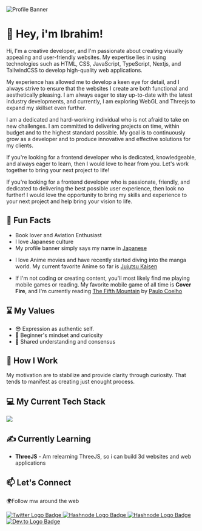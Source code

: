 <!--

      ::::::::::: :::::::::  :::::::::      :::     :::    ::: :::::::::::   :::   :::          :::::::::      :::     :::::::::::   :::   :::   :::::::::::
         :+:     :+:    :+: :+:    :+:   :+: :+:   :+:    :+:     :+:      :+:+: :+:+:         :+:    :+:   :+: :+:       :+:      :+:+: :+:+:      :+:
        +:+     +:+    +:+ +:+    +:+  +:+   +:+  +:+    +:+     +:+     +:+ +:+:+ +:+        +:+    +:+  +:+   +:+      +:+     +:+ +:+:+ +:+     +:+
       +#+     +#++:++#+  +#++:++#:  +#++:++#++: +#++:++#++     +#+     +#+  +:+  +#+        +#++:++#:  +#++:++#++:     +#+     +#+  +:+  +#+     +#+
      +#+     +#+    +#+ +#+    +#+ +#+     +#+ +#+    +#+     +#+     +#+       +#+        +#+    +#+ +#+     +#+     +#+     +#+       +#+     +#+
     #+#     #+#    #+# #+#    #+# #+#     #+# #+#    #+#     #+#     #+#       #+#        #+#    #+# #+#     #+#     #+#     #+#       #+#     #+#
########### #########  ###    ### ###     ### ###    ### ########### ###       ###        ###    ### ###     ### ########### ###       ### ###########

-->

![Profile Banner](https://github.com/ibrahimraimi/ibrahimraimi/blob/main/banner.gif)

# 👋 Hey, i'm Ibrahim!

Hi, I'm a creative developer, and I'm passionate about creating visually appealing and user-friendly websites. My expertise lies in using technologies such as HTML, CSS, JavaScript, TypeScript, Nextjs, and TailwindCSS to develop high-quality web applications.

My experience has allowed me to develop a keen eye for detail, and I always strive to ensure that the websites I create are both functional and aesthetically pleasing. I am always eager to stay up-to-date with the latest industry developments, and currently, I am exploring WebGL and Threejs to expand my skillset even further.

I am a dedicated and hard-working individual who is not afraid to take on new challenges. I am committed to delivering projects on time, within budget and to the highest standard possible. My goal is to continuously grow as a developer and to produce innovative and effective solutions for my clients.

If you're looking for a frontend developer who is dedicated, knowledgeable, and always eager to learn, then I would love to hear from you. Let's work together to bring your next project to life!

If you're looking for a frontend developer who is passionate, friendly, and dedicated to delivering the best possible user experience, then look no further! I would love the opportunity to bring my skills and experience to your next project and help bring your vision to life.

## 📖 Fun Facts

- Book lover and Aviation Enthusiast
- I love Japanese culture
- My profile banner simply says my name in [Japanese](https://japanesetranslator.co.uk/dictionaries/your-name-in-japanese/?forename=Ibrahim)

<!-- - Currently working on [Anonime](https://github.com/ibrahimraimi/anonime) -->

- I love Anime movies and have recently started diving into the manga world. My current favorite Anime so far is [Jujutsu Kaisen](https://www.imdb.com/title/tt12343534/)

- If I'm not coding or creating content, you'll most likely find me playing mobile games or reading. My favorite mobile game of all time is **Cover Fire**, and I'm currently reading [The Fifth Mountain](https://www.goodreads.com/book/show/1429.The_Fifth_Mountain) by [Paulo Coelho](https://paulocoelho.com)

## ⌛ My Values

- 😎 Expression as authentic self.
- 📙 Beginner's mindset and curiosity
- 🔗 Shared understanding and consensus

## 💼 How I Work

My motivation are to stabilize and provide clarity through curiosity. That tends to manifest as creating just enought process.

## 💻 My Current Tech Stack

<img src="https://skillicons.dev/icons?i=html,css,js,ts,tailwind,nextjs,vercel,redux,figma,firebase,supabase,vite,nodejs,express,prisma,mongodb,postgres">

## ✍️ Currently Learning

- **ThreeJS** - Am relearning ThreeJS, so i can build 3d websites and web applications 

## 📫 Let's Connect


🌍Follow mw around the web

<a href="https://twitter.com/ibrahimraimi_">
  <img
      src="https://img.shields.io/badge/Twitter-1DA1F2?style=for-the-badge&logo=twitter&logoColor=white"
      alt="Twitter Logo Badge" />
</a>
<a href="https://hashnode.com/@ibrahimraimi">
  <img
      src="https://img.shields.io/badge/Hashnode-2962FF?style=for-the-badge&logo=hashnode&logoColor=white"
      alt="Hashnode Logo Badge"/>
</a>
<a href="https://www.linkedin.com/in/ibrahimraimi/">
  <img
      src="https://img.shields.io/badge/linkedin-2962FF?style=for-the-badge&logo=hashnode&logoColor=white"
      alt="Hashnode Logo Badge"/>
</a>
<a href="https://dev.to/ibrahimraimi">
  <img
      src="https://img.shields.io/badge/dev.to-0A0A0A?style=for-the-badge&logo=devdotto&logoColor=white"
      alt="Dev.to Logo Badge"/>
</a>
